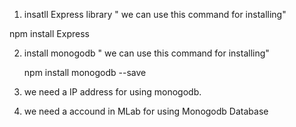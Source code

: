 1. insatll Express library " we can use this command for installing"

  npm install Express
  
2. install monogodb " we can use this command for installing"
  
    npm install monogodb --save
    
3. we need a IP address for using monogodb.
4. we need a accound in MLab for using Monogodb Database
